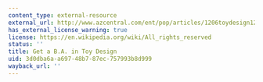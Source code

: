 ```yaml
---
content_type: external-resource
external_url: http://www.azcentral.com/ent/pop/articles/1206toydesign1206.html
has_external_license_warning: true
license: https://en.wikipedia.org/wiki/All_rights_reserved
status: ''
title: Get a B.A. in Toy Design
uid: 3d0dba6a-a697-48b7-87ec-757993b8d999
wayback_url: ''
---
```

